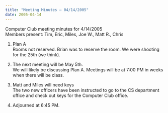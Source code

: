 ```yaml
---
title: "Meeting Minutes – 04/14/2005"
date: 2005-04-14
---
```

Computer Club meeting minutes for 4/14/2005<br>
Members present: Tim, Eric, Miles, Joe W., Matt R., Chris<p>

1) Plan A<br>
Rooms not reserved.  Brian was to reserve the room.  We were shooting
for the 25th (we think).<p>

2) The next meeting will be May 5th.<br>
We will likely be discussing Plan A.  Meetings will be at 7:00 PM in weeks 
when there will be class.  <p>

3) Matt and Miles will need keys<br>
The two new officers have been instructed to go to the CS department office and
check out keys for the Computer Club office.<p>

4) Adjourned at 6:45 PM.
